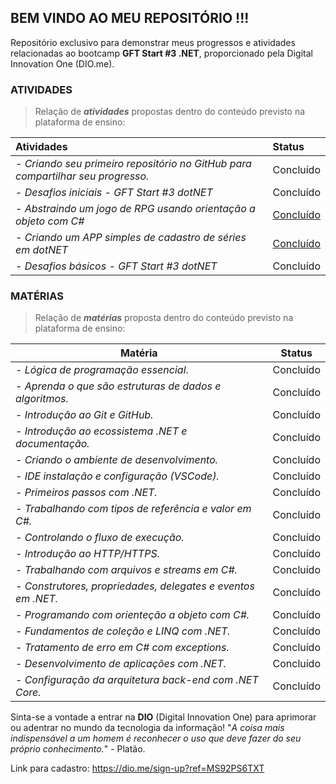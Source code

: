 ## BEM VINDO AO MEU REPOSITÓRIO !!!

Repositório exclusivo para demonstrar meus progressos e atividades relacionadas ao bootcamp **GFT Start #3 .NET**, proporcionado pela Digital Innovation One (DIO.me).

### ATIVIDADES

> Relação de ***atividades*** propostas dentro do conteúdo previsto na  plataforma de ensino:

| **Atividades**                           | **Status**   |
| :--------------------------------------- | :----------- |
| - *Criando seu primeiro repositório no GitHub para compartilhar seu progresso.* | Concluído    |
| - *Desafios iniciais - GFT Start #3 dotNET* | Concluído    |
| - *Abstraindo um jogo de RPG usando orientação a objeto com C#* | [Concluído](https://github.com/SirGustv/RPG_com_Orientacao_a_Objetos_Csharp.git) |
| - *Criando um APP simples de cadastro de séries em dotNET* | [Concluído](https://github.com/SirGustv/App_Cadastro_de_Serie.git) |
| - *Desafios básicos - GFT Start #3 dotNET* | Concluído |

### MATÉRIAS

> Relação de ***matérias*** proposta dentro do conteúdo previsto na plataforma de ensino:

| **Matéria**                              | **Status**   |
| ---------------------------------------- | ------------ |
| - *Lógica de programação essencial*.     | Concluído    |
| - *Aprenda o que são estruturas de dados e algoritmos.* | Concluído    |
| - *Introdução ao Git e GitHub.*          | Concluído    |
| - *Introdução ao ecossistema .NET e documentação.* | Concluído    |
| - *Criando o ambiente de desenvolvimento.* | Concluído    |
| - *IDE instalação e configuração (VSCode).* | Concluído    |
| - *Primeiros passos com .NET.*           | Concluído    |
| - *Trabalhando com tipos de referência e valor em C#.* | Concluído    |
| - *Controlando o fluxo de execução.*     | Concluído |
| - *Introdução ao HTTP/HTTPS.*            | Concluído |
| - *Trabalhando com arquivos e streams em C#.* | Concluído |
| - *Construtores, propriedades, delegates e eventos em .NET.* | Concluído |
| - *Programando com orienteção a objeto com C#.* | Concluído |
| - *Fundamentos de coleção e LINQ com .NET.* | Concluído |
| - *Tratamento de erro em C# com exceptions.* | Concluído |
| - *Desenvolvimento de aplicações com .NET.* | Concluído |
| - *Configuração da arquitetura back-end com .NET Core.* | Concluído |



Sinta-se a vontade a entrar na **DIO** (Digital Innovation One) para aprimorar ou adentrar no mundo da tecnologia da informação! "*A coisa mais indispensável a um homem é reconhecer o uso que deve fazer do seu próprio conhecimento.*" - Platão.

Link para cadastro: https://dio.me/sign-up?ref=MS92PS6TXT
